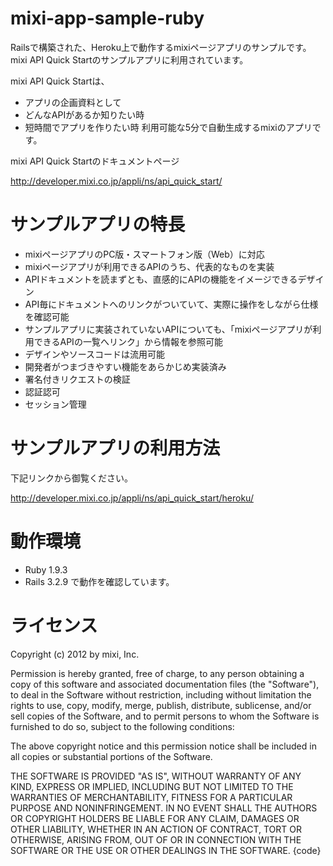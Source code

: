 mixi-app-sample-ruby
====================
Railsで構築された、Heroku上で動作するmixiページアプリのサンプルです。
mixi API Quick Startのサンプルアプリに利用されています。

mixi API Quick Startは、
- アプリの企画資料として
- どんなAPIがあるか知りたい時
- 短時間でアプリを作りたい時
利用可能な5分で自動生成するmixiのアプリです。

mixi API Quick Startのドキュメントページ

http://developer.mixi.co.jp/appli/ns/api_quick_start/

サンプルアプリの特長
=================
- mixiページアプリのPC版・スマートフォン版（Web）に対応
- mixiページアプリが利用できるAPIのうち、代表的なものを実装
- APIドキュメントを読まずとも、直感的にAPIの機能をイメージできるデザイン
- API毎にドキュメントへのリンクがついていて、実際に操作をしながら仕様を確認可能
- サンプルアプリに実装されていないAPIについても、「mixiページアプリが利用できるAPIの一覧へリンク」から情報を参照可能
- デザインやソースコードは流用可能
- 開発者がつまづきやすい機能をあらかじめ実装済み
- 署名付きリクエストの検証
- 認証認可
- セッション管理

サンプルアプリの利用方法
=====================
下記リンクから御覧ください。

http://developer.mixi.co.jp/appli/ns/api_quick_start/heroku/

動作環境
======
- Ruby 1.9.3 
- Rails 3.2.9
で動作を確認しています。

ライセンス
=========
Copyright (c) 2012 by mixi, Inc.

Permission is hereby granted, free of charge, to any person obtaining a copy of this software and associated documentation files (the "Software"), to deal in the Software without restriction, including without limitation the rights to use, copy, modify, merge, publish, distribute, sublicense, and/or sell copies of the Software, and to permit persons to whom the Software is furnished to do so, subject to the following conditions:

The above copyright notice and this permission notice shall be included in all copies or substantial portions of the Software.

THE SOFTWARE IS PROVIDED "AS IS", WITHOUT WARRANTY OF ANY KIND, EXPRESS OR IMPLIED, INCLUDING BUT NOT LIMITED TO THE WARRANTIES OF MERCHANTABILITY, FITNESS FOR A PARTICULAR PURPOSE AND NONINFRINGEMENT. IN NO EVENT SHALL THE AUTHORS OR COPYRIGHT HOLDERS BE LIABLE FOR ANY CLAIM, DAMAGES OR OTHER LIABILITY, WHETHER IN AN ACTION OF CONTRACT, TORT OR OTHERWISE, ARISING FROM, OUT OF OR IN CONNECTION WITH THE SOFTWARE OR THE USE OR OTHER DEALINGS IN THE SOFTWARE.
{code}

